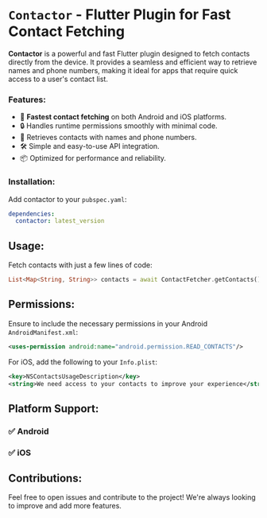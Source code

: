 # `Contactor` - Flutter Plugin for Fast Contact Fetching

**Contactor** is a powerful and fast Flutter plugin designed to fetch contacts directly from the device. It provides a seamless and efficient way to retrieve names and phone numbers, making it ideal for apps that require quick access to a user's contact list.

### Features:
- 🚀 **Fastest contact fetching** on both Android and iOS platforms.
- 🔒 Handles runtime permissions smoothly with minimal code.
- 📱 Retrieves contacts with names and phone numbers.
- 🛠 Simple and easy-to-use API integration.
- 📦 Optimized for performance and reliability.

### Installation:
Add contactor to your `pubspec.yaml`:
```yaml
dependencies:
  contactor: latest_version
```

## Usage:
Fetch contacts with just a few lines of code:
```dart
List<Map<String, String>> contacts = await ContactFetcher.getContacts();
```

## Permissions:
Ensure to include the necessary permissions in your Android `AndroidManifest.xml`:
```xml
<uses-permission android:name="android.permission.READ_CONTACTS"/>
```
For iOS, add the following to your `Info.plist`:
```xml
<key>NSContactsUsageDescription</key>
<string>We need access to your contacts to improve your experience</string>
```

## Platform Support:

### ✅ Android
### ✅ iOS

## Contributions:
Feel free to open issues and contribute to the project! We're always looking to improve and add more features.